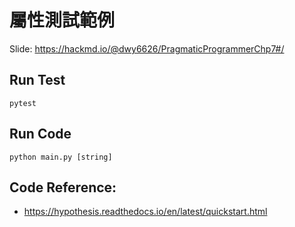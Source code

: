 屬性測試範例
===

Slide: https://hackmd.io/@dwy6626/PragmaticProgrammerChp7#/

## Run Test

```
pytest
```

## Run Code

```
python main.py [string]
```

## Code Reference:
- https://hypothesis.readthedocs.io/en/latest/quickstart.html
